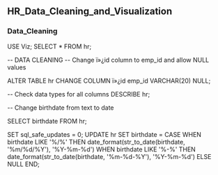 ## HR_Data_Cleaning_and_Visualization

### Data_Cleaning
USE Viz;
SELECT *
FROM hr;

-- DATA CLEANING
-- Change ï»¿id column to emp_id and allow NULL values

ALTER TABLE hr
CHANGE COLUMN ï»¿id emp_id VARCHAR(20) NULL;

-- Check data types for all columns
DESCRIBE hr;


-- Change birthdate from text to date

SELECT birthdate
FROM hr;

SET sql_safe_updates = 0;
UPDATE hr
SET birthdate = CASE
    WHEN birthdate LIKE '%/%' THEN date_format(str_to_date(birthdate, '%m/%d/%Y'), '%Y-%m-%d')
    WHEN birthdate LIKE '%-%' THEN date_format(str_to_date(birthdate, '%m-%d-%Y'), '%Y-%m-%d')
    ELSE NULL
END;
